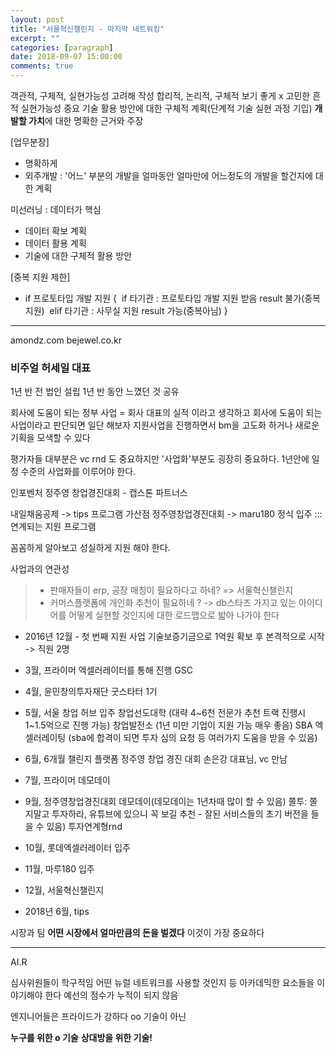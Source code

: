 ```yaml
---
layout: post
title: "서울혁신챌린지 - 마지막 네트워킹"
excerpt: ""
categories: [paragraph]
date: 2018-09-07 15:00:00
comments: true
---
```


객관적, 구체적, 실현가능성 고려해 작성
합리적, 논리적, 구체적
보기 좋게 x
고민한 흔적
실현가능성 중요
기술 활용 방안에 대한 구체적 계획(단계적 기술 실현 과정 기입)
**개발할 가치**에 대한 명확한 근거와 주장

[업무분장]
- 명확하게
- 외주개발 : '어느' 부분의 개발을 얼마동안 얼마만에 어느정도의 개발을 할건지에 대한 계획

미선러닝 : 데이터가 핵심
- 데이터 확보 계획
- 데이터 활용 계획
- 기술에 대한 구체적 활용 방안

[중복 지원 제한]
- if  프로토타입 개발 지원 {     if 타기관 : 프로토타입 개발 지원 받음 result 불가(중복지원)     elif 타기관 : 사무실 지원 result 가능(중복아님) } 

---

amondz.com
bejewel.co.kr

### 비주얼 허세일 대표

1년 반 전 법인 설립
1년 반 동안 느꼈던 것 공유

회사에 도움이 되는 정부 사업 = 회사 대표의 실적 이라고 생각하고 회사에 도움이 되는 사업이라고 판단되면 일단 해보자
지원사업을 진행하면서 bm을 고도화 하거나 새로운 기획을 모색할 수 있다

평가자들 대부분은 vc
rnd 도 중요하지만 '사업화'부분도 굉장히 중요하다.
1년안에 일정 수준의 사업화를 이루어야 한다.

인포벤처
정주영 창업경진대회 - 캡스톤 파트너스

내일채움공제 -> tips 프로그램 가산점
정주영창업경진대회 -> maru180 정식 입주
::: 연계되는 지원 프로그램

꼼꼼하게 알아보고 성실하게 지원 해야 한다.

사업과의 연관성
> - 판매자들이 erp, 공장 매칭이 필요하다고 하네? => 서울혁신챌린지
> - 커머스플랫폼에 개인화 추천이 필요하네 ? -> db스타즈
가지고 있는 아이디어를 어떻게 실현할 것인지에 대한 로드맵으로 밟아 나가야 한다

- 2016년 12월 - 첫 번째 지원 사업
기술보증기금으로 1억원 확보 후 본격적으로 시작 -> 직원 2명
- 3월, 프라이머 엑셀러레이터를 통해 진행
	GSC
- 4월, 윤민창의투자재단 굿스타터 1기
- 5월, 서울 창업 허브 입주
	창업선도대학 (대략 4~6천 전문가 추천 트랙 진행시 1~1.5억으로 진행 가능)
	창업발전소 (1년 미만 기업이 지원 가능 매우 좋음)
	SBA 엑셀러레이팅 (sba에 합격이 되면 투자 심의 요청 등 여러가지 도움을 받을 수 있음)
- 6월, 6개월 챌린지 플랫폼
	정주영 창업 경진 대회
	손은강 대표님, vc 만남
- 7월, 프라이머 데모데이
- 9월, 정주영창업경진대회 데모데이(데모데이는 1년차때 많이 할 수 있음)
	쫄투: 쫄지말고 투자하라, 유튜브에 있으니 꼭 보길 추천 - 잘된 서비스들의 초기 버전을 들을 수 있음)
	투자연계형rnd
- 10월, 롯데엑셀러레이터 입주
- 11월, 마루180 입주
- 12월, 서울혁신챌린지

- 2018년 6월, tips



시장과 팀
**어떤 시장에서 얼마만큼의 돈을 벌겠다**
이것이 가장 중요하다


---


AI.R

심사위원들이 학구적임
어떤 뉴럴 네트워크를 사용할 것인지 등
아카데믹한 요소들을 이야기해야 한다
예선의 점수가 누적이 되지 않음

엔지니어들은 프라이드가 강하다
oo 기술이 아닌

**누구를 위한 o 기술**
**상대방을 위한 기술!**
